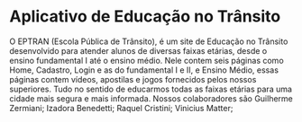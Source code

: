 <h1>Aplicativo de Educação no Trânsito</h1>


O EPTRAN (Escola Pública de Trânsito), é um site de Educação no Trânsito desenvolvido para atender alunos de diversas faixas etárias, desde o ensino fundamental I até o ensino médio. 
Nele contem seis páginas como Home, Cadastro, Login e as do fundamental I e II, e Ensino Médio, essas páginas contem vídeos, apostilas e jogos fornecidos pelos nossos superiores. 
Tudo no sentido de educarmos todas  as faixas etárias para uma cidade mais segura e mais informada. Nossos colaboradores são Guilherme Zermiani; Izadora Benedetti; Raquel Cristini; Vinicius Matter; 




